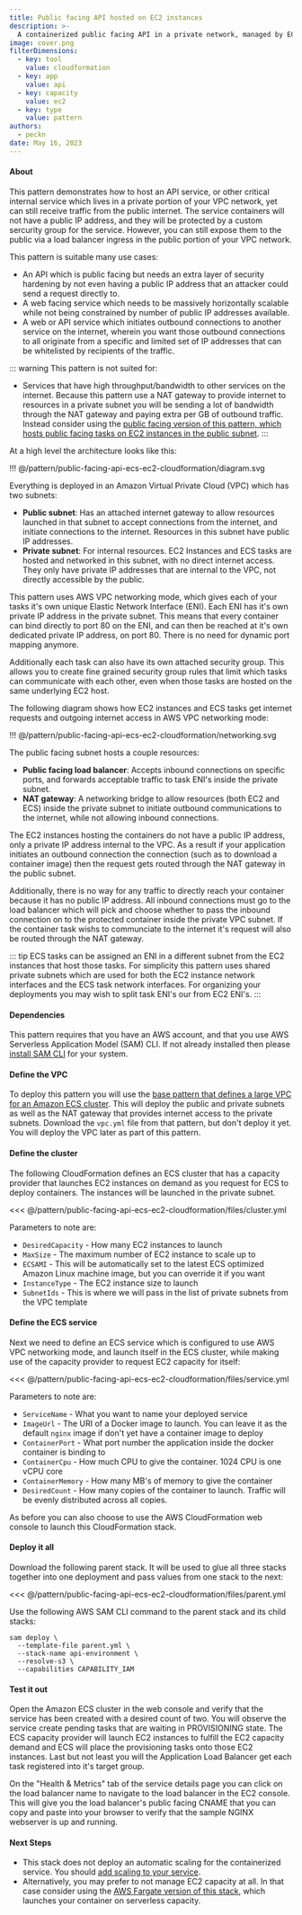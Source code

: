 ```yaml
---
title: Public facing API hosted on EC2 instances
description: >-
  A containerized public facing API in a private network, managed by EC2, hosted on EC2 capacity.
image: cover.png
filterDimensions:
  - key: tool
    value: cloudformation
  - key: app
    value: api
  - key: capacity
    value: ec2
  - key: type
    value: pattern
authors:
  - peckn
date: May 16, 2023
---
```


#### About

This pattern demonstrates how to host an API service, or other critical internal service which lives in a private portion of your VPC network, yet can still receive traffic from the public internet. The service containers will not have a public IP address, and they will be protected by a custom sercurity group for the service. However, you can still expose them to the public via a load balancer ingress in the public portion of your VPC network.

This pattern is suitable many use cases:

- An API which is public facing but needs an extra layer of security hardening by not even having a public IP address that an attacker could send a request directly to.
- A web facing service which needs to be massively horizontally scalable while not being constrained by number of public IP addresses available.
- A web or API service which initiates outbound connections to another service on the internet, wherein you want those outbound connections to all originate from a specific and limited set of IP addresses that can be whitelisted by recipients of the traffic.

::: warning
This pattern is not suited for:

- Services that have high throughput/bandwidth to other services on the internet. Because this pattern use a NAT gateway to provide internet to resources in a private subnet you will be sending a lot of bandwidth through the NAT gateway and paying extra per GB of outbound traffic. Instead consider using the [public facing version of this pattern, which hosts public facing tasks on EC2 instances in the public subnet](public-facing-web-ecs-ec2-cloudformation).
:::

At a high level the architecture looks like this:

!!! @/pattern/public-facing-api-ecs-ec2-cloudformation/diagram.svg

Everything is deployed in an Amazon Virtual Private Cloud (VPC) which has two subnets:

- __Public subnet__: Has an attached internet gateway to allow resources launched in that subnet to accept connections from the internet, and initiate connections to the internet. Resources in this subnet have public IP addresses.
- __Private subnet__: For internal resources. EC2 Instances and ECS tasks are hosted and networked in this subnet, with no direct internet access. They only have private IP addresses that are internal to the VPC, not directly accessible by the public.

This pattern uses AWS VPC networking mode, which gives each of your tasks it's own unique Elastic Network Interface (ENI). Each ENI has it's own private IP address in the private subnet. This means that every container can bind directly to port 80 on the ENI, and can then be reached at it's own dedicated private IP address, on port 80. There is no need for dynamic port mapping anymore.

Additionally each task can also have its own attached security group. This allows you to create fine grained security group rules that limit which tasks can communicate with each other, even when those tasks are hosted on the same underlying EC2 host.

The following diagram shows how EC2 instances and ECS tasks get internet requests and outgoing internet access in AWS VPC networking mode:

!!! @/pattern/public-facing-api-ecs-ec2-cloudformation/networking.svg

The public facing subnet hosts a couple resources:

- __Public facing load balancer__: Accepts inbound connections on specific ports, and forwards acceptable traffic to task ENI's inside the private subnet.
- __NAT gateway__: A networking bridge to allow resources (both EC2 and ECS) inside the private subnet to initiate outbound communications to the internet, while not allowing inbound connections.

The EC2 instances hosting the containers do not have a public IP address, only a private IP address internal to the VPC. As a result if your application initiates an outbound connection the connection (such as to download a container image) then the request gets routed through the NAT gateway in the public subnet.

Additionally, there is no way for any traffic to directly reach your container because it has no public IP address. All inbound connections must go to the load balancer which will pick and choose whether to pass the inbound connection on to the protected container inside the private VPC subnet. If the container task wishs to communciate to the internet it's request will also be routed through the NAT gateway.

::: tip
ECS tasks can be assigned an ENI in a different subnet from the EC2 instances that host those tasks. For simplicity this pattern uses shared private subnets which are used for both the EC2 instance network interfaces and the ECS task network interfaces. For organizing your deployments you may wish to split task ENI's our from EC2 ENI's.
:::

#### Dependencies

This pattern requires that you have an AWS account, and that you use AWS Serverless Application Model (SAM) CLI. If not already installed then please [install SAM CLI](https://docs.aws.amazon.com/serverless-application-model/latest/developerguide/install-sam-cli.html) for your system.

#### Define the VPC

To deploy this pattern you will use the [base pattern that defines a large VPC for an Amazon ECS cluster](/large-vpc-for-amazon-ecs-cluster). This will deploy the public and private subnets as well as the NAT gateway that provides internet access to the private subnets. Download the `vpc.yml` file from that pattern, but don't deploy it yet. You will deploy the VPC later as part of this pattern.

#### Define the cluster

The following CloudFormation defines an ECS cluster that has a capacity provider that launches EC2 instances on demand as you request for ECS to deploy containers. The instances will be launched in the private subnet.

<<< @/pattern/public-facing-api-ecs-ec2-cloudformation/files/cluster.yml

Parameters to note are:

- `DesiredCapacity` - How many EC2 instances to launch
- `MaxSize` - The maximum number of EC2 instance to scale up to
- `ECSAMI` - This will be automatically set to the latest ECS optimized Amazon Linux machine image, but you can override it if you want
- `InstanceType` - The EC2 instance size to launch
- `SubnetIds` - This is where we will pass in the list of private subnets from the VPC template

#### Define the ECS service

Next we need to define an ECS service which is configured to use AWS VPC networking mode, and launch itself in the ECS cluster, while making use of the capacity provider to request EC2 capacity for itself:

<<< @/pattern/public-facing-api-ecs-ec2-cloudformation/files/service.yml

Parameters to note are:

- `ServiceName` - What you want to name your deployed service
- `ImageUrl` - The URI of a Docker image to launch. You can leave it as the default `nginx` image if don't yet have a container image to deploy
- `ContainerPort` - What port number the application inside the docker container is binding to
- `ContainerCpu` - How much CPU to give the container. 1024 CPU is one vCPU core
- `ContainerMemory` - How many MB's of memory to give the container
- `DesiredCount` - How many copies of the container to launch. Traffic will be evenly distributed across all copies.

As before you can also choose to use the AWS CloudFormation web console to launch this CloudFormation stack.

#### Deploy it all

Download the following parent stack. It will be used to glue all three stacks together into one deployment and pass values from one stack to the next:

<<< @/pattern/public-facing-api-ecs-ec2-cloudformation/files/parent.yml

Use the following AWS SAM CLI command to the parent stack and its child stacks:

```shell
sam deploy \
  --template-file parent.yml \
  --stack-name api-environment \
  --resolve-s3 \
  --capabilities CAPABILITY_IAM
```

#### Test it out

Open the Amazon ECS cluster in the web console and verify that the service has been created with a desired count of two. You will observe the service create pending tasks that are waiting in PROVISIONING state. The ECS capacity provider will launch EC2 instances to fulfill the EC2 capacity demand and ECS will place the provisioning tasks onto those EC2 instances. Last but not least you will the Application Load Balancer get each task registered into it's target group.

On the "Health & Metrics" tab of the service details page you can click on the load balancer name to navigate to the load balancer in the EC2 console. This will give you the load balancer's public facing CNAME that you can copy and paste into your browser to verify that the sample NGINX webserver is up and running.

#### Next Steps

- This stack does not deploy an automatic scaling for the containerized service. You should [add scaling to your service](/scale-ecs-service-cloudformation).
- Alternatively, you may prefer to not manage EC2 capacity at all. In that case consider using the [AWS Fargate version of this stack](/public-facing-api-ecs-fargate-cloudformation), which launches your container on serverless capacity.
